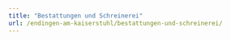 ```yaml
---
title: "Bestattungen und Schreinerei"
url: /endingen-am-kaiserstuhl/bestattungen-und-schreinerei/
---
```

